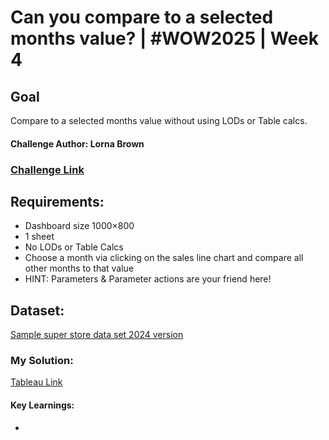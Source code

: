#  Can you compare to a selected months value? | #WOW2025 | Week 4

## Goal
Compare to a selected months value without using LODs or Table calcs.
#### Challenge Author: Lorna Brown

### [Challenge Link](https://workout-wednesday.com/2025w4tab/)

## Requirements:
- Dashboard size 1000×800
- 1 sheet
- No LODs or Table Calcs
- Choose a month via clicking on the sales line chart and compare all other months to that value
- HINT: Parameters & Parameter actions are your friend here!

## Dataset:
[Sample super store data set 2024 version](https://data.world/yoshi/sample-superstore-20241-with-manufacturer )

### My Solution:
[Tableau Link](https://public.tableau.com/app/profile/nnigudkar/viz/WOW2025Week3CompareTeamPerformancePYvsCY/WOW2025Week3ComparisonofTeamPerformanceCYvsPY)
#### Key Learnings:
-
